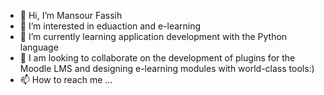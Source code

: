 - 👋 Hi, I’m Mansour Fassih
- 👀 I’m interested in eduaction and e-learning
- 🌱 I’m currently learning application development with the Python language
- 💞️ I am looking to collaborate on the development of plugins for the Moodle LMS and designing e-learning modules with world-class tools:)
- 📫 How to reach me ...

<!---
MansourF33/MansourF33 is a ✨ special ✨ learning expert :)
--->
